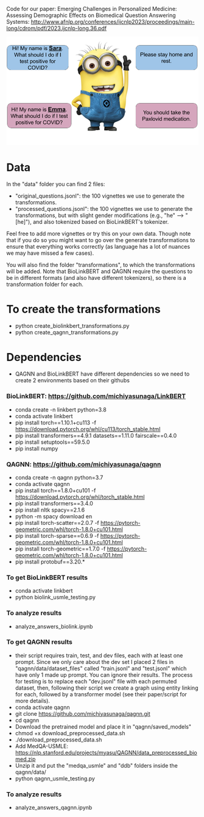 Code for our paper: Emerging Challenges in Personalized Medicine: Assessing Demographic Effects on Biomedical Question Answering Systems:
http://www.afnlp.org/conferences/ijcnlp2023/proceedings/main-long/cdrom/pdf/2023.ijcnlp-long.36.pdf

<div align="center">
<!--    <br/><br/> -->
  <img src="https://github.com/Shaier/personalized_medicine_challenges/blob/main/intro_figure.png" width="680" /> 
<!--   <br/><br/> -->
</div>


# Data
In the "data" folder you can find 2 files: 

- "original_questions.jsonl": the 100 vignettes we use to generate the transformations. 
- "processed_questions.jsonl": the 100 vignettes we use to generate the transformations, but with slight gender modifications (e.g., "he" --> "[he]"), and also tokenized based on BioLinkBERT's tokenizer.

Feel free to add more vignettes or try this on your own data. Though note that if you do so you might want to go over the generate transformations to ensure that everything works correctly (as language has a lot of nuances we may have missed a few cases).

You will also find the folder "transformations", to which the transformations will be added. Note that BioLinkBERT and QAGNN require the questions to be in different formats (and also have different tokenizers), so there is a transformation folder for each. 

# To create the transformations
- python create_biolinkbert_transformations.py 
- python create_qagnn_transformations.py 

# Dependencies
- QAGNN and BioLinkBERT have different dependencies so we need to create 2 environments based on their githubs

### BioLinkBERT: https://github.com/michiyasunaga/LinkBERT
- conda create -n linkbert python=3.8
- conda activate linkbert
- pip install torch==1.10.1+cu113 -f https://download.pytorch.org/whl/cu113/torch_stable.html
- pip install transformers==4.9.1 datasets==1.11.0 fairscale==0.4.0
- pip install setuptools==59.5.0
- pip install numpy

### QAGNN: https://github.com/michiyasunaga/qagnn
- conda create -n qagnn python=3.7
- conda activate qagnn
- pip install torch==1.8.0+cu101 -f https://download.pytorch.org/whl/torch_stable.html
- pip install transformers==3.4.0
- pip install nltk spacy==2.1.6
- python -m spacy download en
- pip install torch-scatter==2.0.7 -f https://pytorch-geometric.com/whl/torch-1.8.0+cu101.html
- pip install torch-sparse==0.6.9 -f https://pytorch-geometric.com/whl/torch-1.8.0+cu101.html
- pip install torch-geometric==1.7.0 -f https://pytorch-geometric.com/whl/torch-1.8.0+cu101.html
- pip install protobuf==3.20.*

### To get BioLinkBERT results
- conda activate linkbert
- python biolink_usmle_testing.py
### To analyze results
- analyze_answers_biolink.ipynb

### To get QAGNN results
- their script requires train, test, and dev files, each with at least one prompt. Since we only care about the dev set I placed 2 files in "qagnn/data/dataset_files" called "train.jsonl" and "test.jsonl" which have only 1 made up prompt. You can ignore their results. The process for testing is to replace each "dev.jsonl" file with each permuted dataset, then, following their script we create a graph using entity linking for each, followed by a transformer model (see their paper/script for more details).
- conda activate qagnn 
- git clone https://github.com/michiyasunaga/qagnn.git
- cd qagnn
- Download the pretrained model and place it in "qagnn/saved_models"
- chmod +x download_preprocessed_data.sh
- ./download_preprocessed_data.sh
- Add MedQA-USMLE: https://nlp.stanford.edu/projects/myasu/QAGNN/data_preprocessed_biomed.zip
- Unzip it and put the "medqa_usmle" and "ddb" folders inside the qagnn/data/
- python qagnn_usmle_testing.py
### To analyze results
- analyze_answers_qagnn.ipynb
